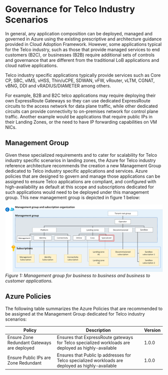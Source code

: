 # Governance for Telco Industry Scenarios

In general, any application composition can be deployed, managed and governed in Azure using the existing prescriptive and architecture guidance provided in Cloud Adoption Framework. However, some applications typical for the Telco industry, such as those that provide managed services to end customers (B2C), or businesses (B2B) require additional sets of controls and governance that are different from the traditional LoB applications and cloud native applications. 

Telco industry specific applications typically provide services such as Core CP, SBC, vIMS, vHSS, Thin/uCPE, SDWAN, vFW, vRouter, vLTM, CGNAT, vBNG, DDI and vRADIUS/DIAMETER among others.

For example, B2B and B2C telco applications may require deploying their own ExpressRoute Gateways so they can use dedicated ExpressRoute circuits to the access network for data plane traffic, while other dedicated circuits can provide connectivity to on-premises network for control plane traffic. Another example would be applications that require public IPs in their Landing Zones, or the need to have IP forwarding capabilities on VM NICs.

## Management Group

Given these specialized requirements and to cater for scalability for Telco industry specific scenarios in landing zones, the Azure for Telco industry reference architecture recommends the creation a new Management Group dedicated to Telco industry specific applications and services. Azure policies that are designed to govern and manage those applications can be assigned to ensure Telco applications are compliant, and configured with high-availability as default at this scope and subscriptions dedicated for such applications would need to be deployed under this management group. This new management group is depicted in figure 1 below:

![Management workloads](./management-group-telco.png)
_Figure 1: Management group for business to business and business to customer applications._

## Azure Policies

The following table summarizes the Azure Policies that are recommended to be assigned at the Management Group dedicated for Telco industry scenarios:

| Policy                                      | Description                                                                                         | Version |
|---------------------------------------------|-----------------------------------------------------------------------------------------------------|---------|
| Ensure Zone Redundant Gateways are deployed | Ensures that ExpressRoute gateways for Telco specialized workloads are deployed as highly-available | 1.0.0   |
| Ensure Public IPs are Zone Redundant        | Ensures that Public Ip addresses for Telco specialized workloads are deployed as highly-available   | 1.0.0   |